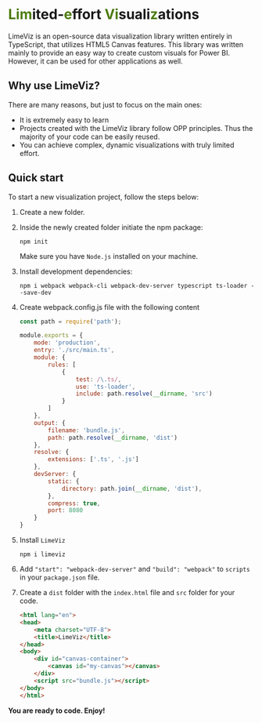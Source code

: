 # <span style="color:#4d7c0f;">Lim</span>ited-<span style="color:#4d7c0f;">e</span>ffort  <span style="color:#4d7c0f;">Vi</span>suali<span style="color:#4d7c0f;">z</span>ations

LimeViz is an open-source data visualization library written entirely
in TypeScript, that utilizes HTML5 Canvas features. This library was
written mainly to provide an easy way to create custom visuals for
Power BI. However, it can be used for other applications as well.

## Why use LimeViz?
There are many reasons, but just to focus on the main ones:
- It is extremely easy to learn
- Projects created with the LimeViz library follow OPP principles.
  Thus the majority of your code can be easily reused.
- You can achieve complex, dynamic visualizations with truly limited effort.

## Quick start

To start a new visualization project, follow the steps below:

1. Create a new folder.
2. Inside the newly created folder initiate the npm package:
   ```shell
   npm init
   ```
   Make sure you have `Node.js` installed on your machine.
   
3. Install development dependencies:
   ```shell
   npm i webpack webpack-cli webpack-dev-server typescript ts-loader --save-dev
   ```
4. Create webpack.config.js file with the following content
   ```javascript
   const path = require('path');

   module.exports = {
       mode: 'production',
       entry: './src/main.ts',
       module: {
           rules: [
               {
                   test: /\.ts/,
                   use: 'ts-loader',
                   include: path.resolve(__dirname, 'src')
               }
           ]
       },
       output: {
           filename: 'bundle.js',
           path: path.resolve(__dirname, 'dist')
       },
       resolve: {
           extensions: ['.ts', '.js']
       },
       devServer: {
           static: {
               directory: path.join(__dirname, 'dist'),
           },
           compress: true,
           port: 8080
       }
   }
   ```   
5. Install `LimeViz`
   ```shell
   npm i limeviz
   ```
6. Add `"start": "webpack-dev-server"` and `"build": "webpack"` to `scripts` in your `package.json` file.
7. Create a `dist` folder with the `index.html` file and `src` folder for your code.
   ```html
   <html lang="en">
   <head>
       <meta charset="UTF-8">
       <title>LimeViz</title>
   </head>
   <body>
       <div id="canvas-container">
           <canvas id="my-canvas"></canvas>
       </div>
       <script src="bundle.js"></script>
   </body>
   </html>
   ```

**You are ready to code. Enjoy!**
